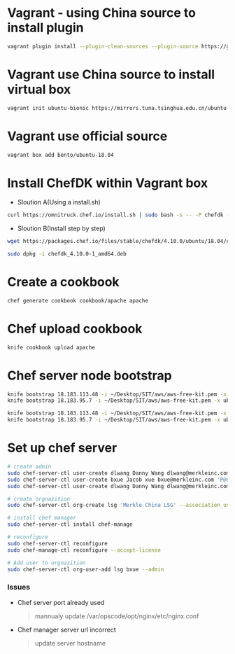 # Vagrant - using China source to install plugin
```sh
vagrant plugin install --plugin-clean-sources --plugin-source https://gems.ruby-china.com/ vagrant-disksize
```

# Vagrant use China source to install virtual box
```sh
vagrant init ubuntu-bionic https://mirrors.tuna.tsinghua.edu.cn/ubuntu-cloud-images/bionic/current/bionic-server-cloudimg-amd64-vagrant.box
```

# Vagrant use official source
```sh
vagrant box add bento/ubuntu-18.04
```

# Install ChefDK within Vagrant box
- Sloution A(Using a install.sh)
```sh
curl https://omnitruck.chef.io/install.sh | sudo bash -s -- -P chefdk -c stable -v 0.18.30
```

- Sloution B(Install step by step)
```sh
wget https://packages.chef.io/files/stable/chefdk/4.10.0/ubuntu/18.04/chefdk_4.10.0-1_amd64.deb

sudo dpkg -i chefdk_4.10.0-1_amd64.deb
```

# Create a cookbook
```sh
chef generate cookbook cookbook/apache apache
```

# Chef upload cookbook
```sh
knife cookbook upload apache
```

# Chef server node bootstrap
```sh
knife bootstrap 18.183.113.48 -i ~/Desktop/SIT/aws/aws-free-kit.pem -x ubuntu --sudo -N iwish_app_1 -r "recipe[apache]"
knife bootstrap 18.183.95.7 -i ~/Desktop/SIT/aws/aws-free-kit.pem -x ubuntu --sudo -N iwish_app_2 -r "recipe[apache]"

knife bootstrap 18.183.113.48 -i ~/Desktop/SIT/aws/aws-free-kit.pem -x ubuntu --sudo -N app_1 -r "recipe[apache]"
knife bootstrap 18.183.95.7 -i ~/Desktop/SIT/aws/aws-free-kit.pem -x ubuntu --sudo -N app_2 -r "recipe[apache]"
```

# Set up chef server
```sh
# create admin
sudo chef-server-ctl user-create dlwang Danny Wang dlwang@merkleinc.com 'P@ssMKL7' --filename ~/.ssh/chef_server_admin.pem
sudo chef-server-ctl user-create bxue Jacob xue bxue@merkleinc.com 'P@ssMKL7' --filename ~/.ssh/bxue_chef_server_admin.pem
sudo chef-server-ctl user-create dlwang Danny Wang dlwang@merkleinc.com 'P@ssMKL7' --filename ~/.ssh/chef_server_admin.pem

# create orgnazition
sudo chef-server-ctl org-create lsg 'Merkle China LSG' --association_user dlwang --filename ~/.ssh/org-validator.pem

# install chef manager
sudo chef-server-ctl install chef-manage

# reconfigure
sudo chef-server-ctl reconfigure
sudo chef-manage-ctl reconfigure --accept-license

# Add user to orgnazition
sudo chef-server-ctl org-user-add lsg bxue --admin
```

### Issues
- Chef server port already used
  > mannualy update /var/opscode/opt/nginx/etc/nginx.conf
- Chef manager server url incorrect
  > update server hostname